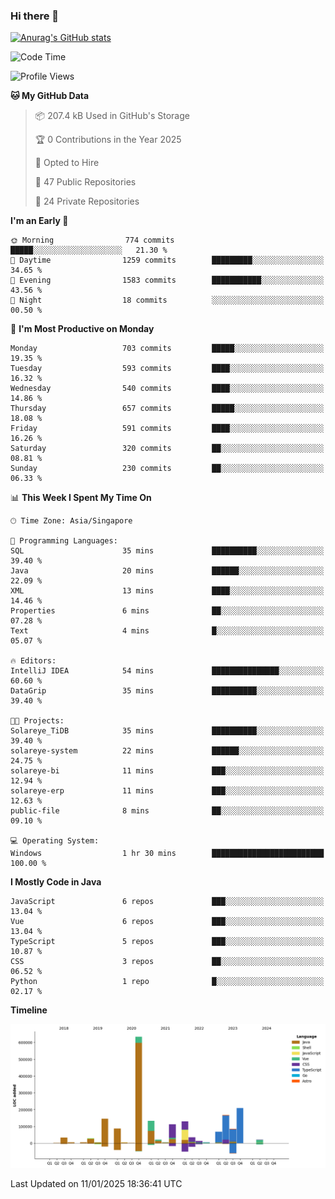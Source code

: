 ### Hi there 👋

[![Anurag's GitHub stats](https://github-readme-stats.vercel.app/api?username=xiumu2017&show_icons=true&theme=radical)](https://github.com/anuraghazra/github-readme-stats)

<!--
**xiumu2017/xiumu2017** is a ✨ _special_ ✨ repository because its `README.md` (this file) appears on your GitHub profile.

Here are some ideas to get you started:

- 🔭 I’m currently working on ...
- 🌱 I’m currently learning ...
- 👯 I’m looking to collaborate on ...
- 🤔 I’m looking for help with ...
- 💬 Ask me about ...
- 📫 How to reach me: ...
- 😄 Pronouns: ...
- ⚡ Fun fact: ...
-->

<!--START_SECTION:waka-->
![Code Time](http://img.shields.io/badge/Code%20Time-2%2C509%20hrs%2023%20mins-blue)

![Profile Views](http://img.shields.io/badge/Profile%20Views-0-blue)

**🐱 My GitHub Data** 

> 📦 207.4 kB Used in GitHub's Storage 
 > 
> 🏆 0 Contributions in the Year 2025
 > 
> 💼 Opted to Hire
 > 
> 📜 47 Public Repositories 
 > 
> 🔑 24 Private Repositories 
 > 
**I'm an Early 🐤** 

```text
🌞 Morning                774 commits         █████░░░░░░░░░░░░░░░░░░░░   21.30 % 
🌆 Daytime                1259 commits        █████████░░░░░░░░░░░░░░░░   34.65 % 
🌃 Evening                1583 commits        ███████████░░░░░░░░░░░░░░   43.56 % 
🌙 Night                  18 commits          ░░░░░░░░░░░░░░░░░░░░░░░░░   00.50 % 
```
📅 **I'm Most Productive on Monday** 

```text
Monday                   703 commits         █████░░░░░░░░░░░░░░░░░░░░   19.35 % 
Tuesday                  593 commits         ████░░░░░░░░░░░░░░░░░░░░░   16.32 % 
Wednesday                540 commits         ████░░░░░░░░░░░░░░░░░░░░░   14.86 % 
Thursday                 657 commits         █████░░░░░░░░░░░░░░░░░░░░   18.08 % 
Friday                   591 commits         ████░░░░░░░░░░░░░░░░░░░░░   16.26 % 
Saturday                 320 commits         ██░░░░░░░░░░░░░░░░░░░░░░░   08.81 % 
Sunday                   230 commits         ██░░░░░░░░░░░░░░░░░░░░░░░   06.33 % 
```


📊 **This Week I Spent My Time On** 

```text
🕑︎ Time Zone: Asia/Singapore

💬 Programming Languages: 
SQL                      35 mins             ██████████░░░░░░░░░░░░░░░   39.40 % 
Java                     20 mins             ██████░░░░░░░░░░░░░░░░░░░   22.09 % 
XML                      13 mins             ████░░░░░░░░░░░░░░░░░░░░░   14.46 % 
Properties               6 mins              ██░░░░░░░░░░░░░░░░░░░░░░░   07.28 % 
Text                     4 mins              █░░░░░░░░░░░░░░░░░░░░░░░░   05.07 % 

🔥 Editors: 
IntelliJ IDEA            54 mins             ███████████████░░░░░░░░░░   60.60 % 
DataGrip                 35 mins             ██████████░░░░░░░░░░░░░░░   39.40 % 

🐱‍💻 Projects: 
Solareye_TiDB            35 mins             ██████████░░░░░░░░░░░░░░░   39.40 % 
solareye-system          22 mins             ██████░░░░░░░░░░░░░░░░░░░   24.75 % 
solareye-bi              11 mins             ███░░░░░░░░░░░░░░░░░░░░░░   12.94 % 
solareye-erp             11 mins             ███░░░░░░░░░░░░░░░░░░░░░░   12.63 % 
public-file              8 mins              ██░░░░░░░░░░░░░░░░░░░░░░░   09.10 % 

💻 Operating System: 
Windows                  1 hr 30 mins        █████████████████████████   100.00 % 
```

**I Mostly Code in Java** 

```text
JavaScript               6 repos             ███░░░░░░░░░░░░░░░░░░░░░░   13.04 % 
Vue                      6 repos             ███░░░░░░░░░░░░░░░░░░░░░░   13.04 % 
TypeScript               5 repos             ███░░░░░░░░░░░░░░░░░░░░░░   10.87 % 
CSS                      3 repos             ██░░░░░░░░░░░░░░░░░░░░░░░   06.52 % 
Python                   1 repo              █░░░░░░░░░░░░░░░░░░░░░░░░   02.17 % 
```



**Timeline**

![Lines of Code chart](https://raw.githubusercontent.com/xiumu2017/xiumu2017/main/assets/bar_graph.png)


 Last Updated on 11/01/2025 18:36:41 UTC
<!--END_SECTION:waka-->
